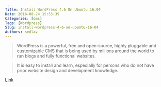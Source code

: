 ```yaml
---
Title: Install WordPress 4.6 On Ubuntu 16.04
Date: 2016-08-24 15:55:39
Categories: [cms]
Tags: [Wordpress]
Slug: install-wordpress-4-6-on-ubuntu-16-04
Authors: sedlav
---
```


> WordPress is a powerful, free and open-source, highly pluggable and customizable CMS that is being used by millions around the world to run blogs and fully functional websites.

> It is easy to install and learn, especially for persons who do not have prior website design and development knowledge.

[Link](http://www.tecmint.com/install-wordpress-on-ubuntu-16-04-with-lamp/)
